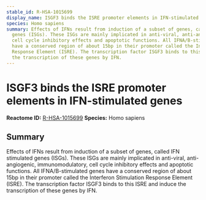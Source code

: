 ```yaml
---
stable_id: R-HSA-1015699
display_name: ISGF3 binds the ISRE promoter elements in IFN-stimulated genes
species: Homo sapiens
summary: Effects of IFNs result from induction of a subset of genes, called IFN stimulated
  genes (ISGs). These ISGs are mainly implicated in anti-viral, anti-angiogenic, immunomodulatory,
  cell cycle inhibitory effects and apoptotic functions. All IFNA/B-stimulated genes
  have a conserved region of about 15bp in their promoter called the Interferon Stimulation
  Response Element (ISRE). The transcription factor ISGF3 binds to this ISRE and induce
  the transcription of these genes by IFN.
---
```


# ISGF3 binds the ISRE promoter elements in IFN-stimulated genes
**Reactome ID:** [R-HSA-1015699](https://reactome.org/content/detail/R-HSA-1015699)
**Species:** Homo sapiens

## Summary

Effects of IFNs result from induction of a subset of genes, called IFN stimulated genes (ISGs). These ISGs are mainly implicated in anti-viral, anti-angiogenic, immunomodulatory, cell cycle inhibitory effects and apoptotic functions. All IFNA/B-stimulated genes have a conserved region of about 15bp in their promoter called the Interferon Stimulation Response Element (ISRE). The transcription factor ISGF3 binds to this ISRE and induce the transcription of these genes by IFN.
